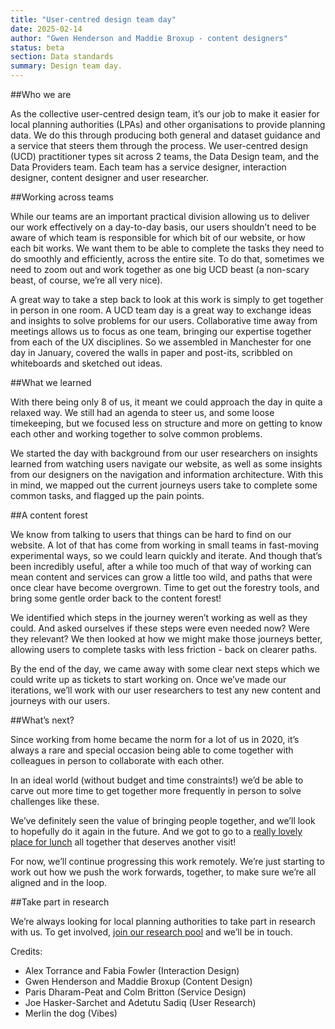 ```yaml
---
title: "User-centred design team day"
date: 2025-02-14
author: "Gwen Henderson and Maddie Broxup - content designers"
status: beta
section: Data standards
summary: Design team day.
---
```


##Who we are

As the collective user-centred design team, it’s our job to make it easier for local planning authorities (LPAs) and other organisations to provide planning data. We do this through producing both general and dataset guidance and a service that steers them through the process. We user-centred design (UCD) practitioner types sit across 2 teams, the Data Design team, and the Data Providers team. Each team has a service designer, interaction designer, content designer and user researcher.

##Working across teams

While our teams are an important practical division allowing us to deliver our work effectively on a day-to-day basis, our users shouldn’t need to be aware of which team is responsible for which bit of our website, or how each bit works. We want them to be able to complete the tasks they need to do smoothly and efficiently, across the entire site. To do that, sometimes we need to zoom out and work together as one big UCD beast (a non-scary beast, of course, we’re all very nice).

A great way to take a step back to look at this work is simply to get together in person in one room. A UCD team day is a great way to exchange ideas and insights to solve problems for our users. Collaborative time away from meetings allows us to focus as one team, bringing our expertise together from each of the UX disciplines. So we assembled in Manchester for one day in January, covered the walls in paper and post-its, scribbled on whiteboards and sketched out ideas.

##What we learned

With there being only 8 of us, it meant we could approach the day in quite a relaxed way. We still had an agenda to steer us, and some loose timekeeping, but we focused less on structure and more on getting to know each other and working together to solve common problems. 

We started the day with background from our user researchers on insights learned from watching users navigate our website, as well as some insights from our designers on the navigation and information architecture. With this in mind, we mapped out the current journeys users take to complete some common tasks, and flagged up the pain points.

##A content forest 

We know from talking to users that things can be hard to find on our website. A lot of that has come from working in small teams in fast-moving experimental ways, so we could learn quickly and iterate. And though that’s been incredibly useful, after a while too much of that way of working can mean content and services can grow a little too wild, and paths that were once clear have become overgrown. Time to get out the forestry tools, and bring some gentle order back to the content forest!

We identified which steps in the journey weren’t working as well as they could. And asked ourselves if these steps were even needed now? Were they relevant? We then looked at how we might make those journeys better, allowing users to complete tasks with less friction - back on clearer paths.

By the end of the day, we came away with some clear next steps which we could write up as tickets to start working on. Once we’ve made our iterations, we’ll work with our user researchers to test any new content and journeys with our users. 

##What’s next?

Since working from home became the norm for a lot of us in 2020, it’s always a rare and special occasion being able to come together with colleagues in person to collaborate with each other.

In an ideal world (without budget and time constraints!) we’d be able to carve out more time to get together more frequently in person to solve challenges like these. 

We’ve definitely seen the value of bringing people together, and we’ll look to hopefully do it again in the future. And we got to go to a [really lovely place for lunch](https://www.visitmanchester.com/listing/mackie-mayor/35719101/) all together that deserves another visit!

For now, we’ll continue progressing this work remotely. We’re just starting to work out how we push the work forwards, together, to make sure we’re all aligned and in the loop. 

##Take part in research

We’re always looking for local planning authorities to take part in research with us. To get involved, [join our research pool](https://forms.office.com/pages/responsepage.aspx?id=EGg0v32c3kOociSi7zmVqEnyfBzQGk1KiXwtCZIwGvlUMUg3RktGUFdUNDQyVVlOSTYxOUdWWEVHRC4u&route=shorturl) and we’ll be in touch.

Credits:

* Alex Torrance and Fabia Fowler (Interaction Design)
* Gwen Henderson and Maddie Broxup (Content Design)
* Paris Dharam-Peat and Colm Britton (Service Design)
* Joe Hasker-Sarchet and Adetutu Sadiq (User Research)
* Merlin the dog (Vibes)


